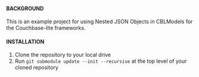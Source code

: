 #### BACKGROUND

This is an example project for using Nested JSON Objects in CBLModels for the Couchbase-lite frameworks.

#### INSTALLATION

1.  Clone the repository to your local drive
2.  Run ```git submodule update --init --recursive``` at the top level of your cloned repository
